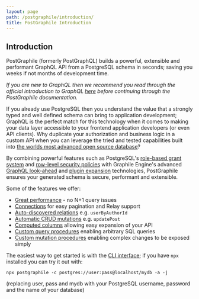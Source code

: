 ```yaml
---
layout: page
path: /postgraphile/introduction/
title: PostGraphile Introduction
---
```


## Introduction

<p class='lead'>
PostGraphile (formerly PostGraphQL) builds a powerful, extensible and
performant GraphQL API from a PostgreSQL schema in seconds; saving you
weeks if not months of development time.
</p>

_If you are new to GraphQL then we recommend you read through the official
introduction to GraphQL [here](https://graphql.org/learn/) before continuing
through the PostGraphile documentation._

If you already use PostgreSQL then you understand the value that a strongly
typed and well defined schema can bring to application development; GraphQL
is the perfect match for this technology when it comes to making your data
layer accessible to your frontend application developers (or even API
clients). Why duplicate your authorization and business logic in a custom API
when you can leverage the tried and tested capabilities built into [the worlds
most advanced open source database](https://www.postgresql.org/)?

By combining powerful features such as PostgreSQL's [role-based grant
system](https://www.postgresql.org/docs/9.6/static/user-manag.html) and
[row-level security
policies](https://www.postgresql.org/docs/9.6/static/ddl-rowsecurity.html) with
Graphile Engine's advanced [GraphQL look-ahead](/graphile-build/look-ahead/) and
[plugin expansion](/graphile-build/plugins/) technologies, PostGraphile ensures
your generated schema is secure, performant and extensible.

Some of the features we offer:

* [Great performance](/postgraphile/performance/) - no N+1 query issues
* [Connections](/postgraphile/connections/) for easy pagination and Relay support
* [Auto-discovered relations](/postgraphile/relations/) e.g. `userByAuthorId`
* [Automatic CRUD mutations](/postgraphile/crud-mutations/) e.g. `updatePost`
* [Computed columns](/postgraphile/computed-columns/) allowing easy expansion of your API
* [Custom query procedures](/postgraphile/custom-queries/) enabling arbitrary SQL queries
* [Custom mutation procedures](/postgraphile/custom-mutations/) enabling complex changes to be exposed simply

The easiest way to get started is with the [CLI
interface](/postgraphile/usage-cli/); if you have `npx` installed you can try
it out with:

```
npx postgraphile -c postgres://user:pass@localhost/mydb -a -j
```

(replacing user, pass and mydb with your PostgreSQL username, password and the name of your database)

